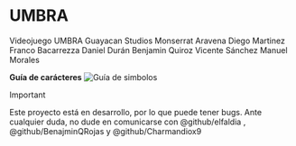# UMBRA
Videojuego UMBRA
Guayacan Studios
  Monserrat Aravena 
  Diego Martinez 
  Franco Bacarrezza
  Daniel Durán
  Benjamin Quiroz
  Vicente Sánchez
  Manuel Morales



**Guía de carácteres**
![Guía de simbolos](https://imgur.com/ylueUQi)



> [!IMPORTANT]
> Este proyecto está en desarrollo, por lo que puede tener bugs.
> Ante cualquier duda, no dude en comunicarse con @github/elfaldia , @github/BenajminQRojas y @github/Charmandiox9
